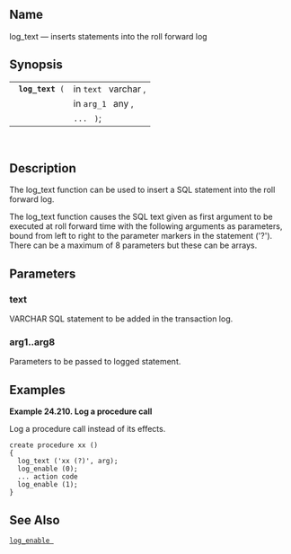 <div id="fn_log_text" class="refentry">

<div class="titlepage">

</div>

<div class="refnamediv">

## Name

log_text — inserts statements into the roll forward log

</div>

<div class="refsynopsisdiv">

## Synopsis

<div id="fsyn_log_text" class="funcsynopsis">

|                       |                      |
|-----------------------|----------------------|
| ` `**`log_text`**` (` | in `text ` varchar , |
|                       | in `arg_1 ` any ,    |
|                       | `... ` `)`;          |

<div class="funcprototype-spacer">

 

</div>

</div>

</div>

<div id="desc_log_text" class="refsect1">

## Description

The log_text function can be used to insert a SQL statement into the
roll forward log.

The log_text function causes the SQL text given as first argument to be
executed at roll forward time with the following arguments as
parameters, bound from left to right to the parameter markers in the
statement ('?'). There can be a maximum of 8 parameters but these can be
arrays.

</div>

<div id="params_log_text" class="refsect1">

## Parameters

<div id="id96023" class="refsect2">

### text

<span class="type">VARCHAR </span> SQL statement to be added in the
transaction log.

</div>

<div id="id96027" class="refsect2">

### arg1..arg8

Parameters to be passed to logged statement.

</div>

</div>

<div id="examples_log_text" class="refsect1">

## Examples

<div id="ex_log_text_1" class="example">

**Example 24.210. Log a procedure call**

<div class="example-contents">

Log a procedure call instead of its effects.

``` screen
create procedure xx ()
{
  log_text ('xx (?)', arg);
  log_enable (0);
  ... action code
  log_enable (1);
}
```

</div>

</div>

  

</div>

<div id="seealso_log_text" class="refsect1">

## See Also

<a href="fn_log_enable.html" class="link" title="log_enable"><code
class="function">log_enable </code></a>

</div>

</div>
